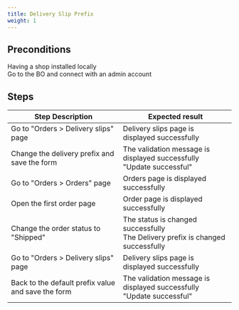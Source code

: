 ```yaml
---
title: Delivery Slip Prefix
weight: 1
---
```


## Preconditions

Having a shop installed locally\
Go to the BO and connect with an admin account
## Steps
| Step Description | Expected result |
| ----- | ----- |
| Go to "Orders > Delivery slips" page | Delivery slips page is displayed successfully |
| Change the delivery prefix and save the form | The validation message is displayed successfully<br>"Update successful" |
| Go to "Orders > Orders" page | Orders page is displayed successfully |
| Open the first order page | Order page is displayed successfully |
| Change the order status to "Shipped" | The status is changed successfully<br>The Delivery prefix is changed successfully |
| Go to "Orders > Delivery slips" page | Delivery slips page is displayed successfully |
| Back to the default prefix value and save the form | The validation message is displayed successfully<br>"Update successful" |
